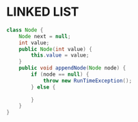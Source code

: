 # LINKED LIST
```java
class Node {
	Node next = null;
	int value;
	public Node(int value) {
		this.value = value;
	}
	public void appendNode(Node node) {
		if (node == null) {
			throw new RunTimeException();
		} else {
			
		}
	}
}
```
<!--stackedit_data:
eyJoaXN0b3J5IjpbMTA4MTkyMjY3OF19
-->